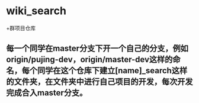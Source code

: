 # wiki_search
+群项目仓库
## 每一个同学在master分支下开一个自己的分支，例如origin/pujing-dev，origin/master-dev这样的命名，每个同学在这个仓库下建立[name]_search这样的文件夹，在文件夹中进行自己项目的开发，每次开发完成合入master分支。
## 
